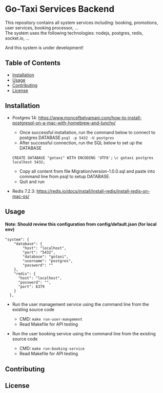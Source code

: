 # Go-Taxi Services Backend

This repository contains all system services including: booking, promotions, user services, booking processor, ...
<br>The system uses the following technologies: nodejs, postgres, redis, socket.io, ...

And this system is under development!

## Table of Contents

- [Installation](#installation)
- [Usage](#usage)
- [Contributing](#contributing)
- [License](#license)

## Installation
- Postgres 14: https://www.moncefbelyamani.com/how-to-install-postgresql-on-a-mac-with-homebrew-and-lunchy/
    - Once successful installation, run the command below to connect to postgres DATABASE
    ``` psql -p 5432 -U postgres ``` 
    - After successful connection, run the SQL below to set up the DATABASE

    ``` CREATE DATABASE "gotaxi" WITH ENCODING 'UTF8'; ```
    ``` \c gotaxi postgres localhost 5432; ```
    - Copy all content from file Migration/version-1.0.0.sql and paste into command line from psql to setup DATABASE.
    - Quit and run
- Redis 7.2.3: https://redis.io/docs/install/install-redis/install-redis-on-mac-os/ 


## Usage
#### Note: Should review this configuration from config/default.json (for local env)
```
"system": {
    "database": {
        "host": "localhost",
        "port": "5432",
        "database": "gotaxi",
        "username": "postgres",
        "password": ""
    },
    "redis": {
      "host": "localhost",
      "password": "",
      "port": 6379
    }
  },
```
- Run the user management service using the command line from the existing source code
    - CMD: ``` make run-user-mangement ```
    - Read Makefile for API testing

- Run the user booking service using the command line from the existing source code
    - CMD: ``` make run-booking-service ```
    - Read Makefile for API testing

## Contributing

## License
